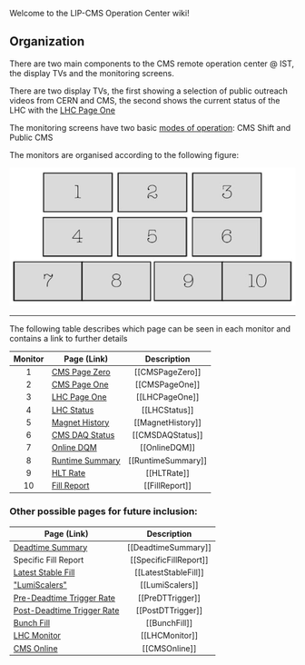 Welcome to the LIP-CMS Operation Center wiki!

## Organization

There are two main components to the CMS remote operation center @ IST, the display TVs and the monitoring screens.

There are two display TVs, the first showing a selection of public outreach videos from CERN and CMS, the second shows the current status of the LHC with the [LHC Page One](LHCPageOne)

The monitoring screens have two basic [modes of operation](Modes): CMS Shift and Public CMS

The monitors are organised according to the following figure:

![Screen Layout](/Images/ScreenLayout.jpg)

----

The following table describes which page can be seen in each monitor and contains a link to further details

| Monitor | Page (Link) | Description |
|:-------:| ---- |:-----------:|
| 1 | [CMS Page Zero](https://cmswbm.cern.ch/cmsdb/servlet/PageZero) | [[CMSPageZero]] |
| 2 | [CMS Page One](http://cmspage1.web.cern.ch/cmspage1/) | [[CMSPageOne]] |
| 3 | [LHC Page One](https://vistar-capture.web.cern.ch/vistar-capture/lhc1.png) | [[LHCPageOne]] |
| 4 | [LHC Status](https://cmswbm.cern.ch/cmsdb/servlet/LHCStatusDisplay) | [[LHCStatus]] |
| 5 | [Magnet History](https://cmswbm.cern.ch/cmsdb/servlet/MagnetHistory) | [[MagnetHistory]] |
| 6 | [CMS DAQ Status](http://cmsdoc.cern.ch/B40tvs/cms_daq.html) | [[CMSDAQStatus]] |
| 7 | [Online DQM](https://cmsweb.cern.ch/dqm/online) | [[OnlineDQM]] |
| 8 | [Runtime Summary](https://cmswbm.cern.ch/cmsdb/servlet/FillSummary) | [[RuntimeSummary]] |
| 9 | [HLT Rate](https://cmswbm.cern.ch/cmsdb/servlet/HLTriggerRates) | [[HLTRate]] |
| 10 | [Fill Report](https://cmswbm.cern.ch/cmsdb/servlet/FillReport?N=12&BYLASTFILLS=TRUE&STABLE=TRUE) | [[FillReport]] |




### Other possible pages for future inclusion:

| Page (Link) | Description |
| ---- |:-----------:|
| [Deadtime Summary](https://cmswbm.cern.ch/cmsdb/servlet/DeadtimeSummary) | [[DeadtimeSummary]] |
| Specific Fill Report | [[SpecificFillReport]] |
| [Latest Stable Fill](https://cmswbm.cern.ch/cmsdb/servlet/FillReport?N=1&BYLASTFILLS=TRUE&STABLE=TRUE) | [[LatestStableFill]] |
| ["LumiScalers"](https://cmswbm.cern.ch/cmsdb/servlet/LumiScalers) | [[LumiScalers]] |
| [Pre-Deadtime Trigger Rate](https://cmswbm.cern.ch/cmsdb/servlet/TriggerRatesHTML5) | [[PreDTTrigger]] |
| [Post-Deadtime Trigger Rate](https://cmswbm.cern.ch/cmsdb/servlet/TriggerRatesHTML5?POST=1) | [[PostDTTrigger]] |
| [Bunch Fill](https://cmswbm.cern.ch/bunch.html) | [[BunchFill]] |
| [LHC Monitor](https://cmswbm.cern.ch/cmsdb/servlet/LhcMonitor) | [[LHCMonitor]] |
| [CMS Online](https://cmsonline.cern.ch/) | [[CMSOnline]] |
